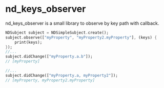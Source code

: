 # nd_keys_observer
nd_keys_observer is a small library to observe by key path with callback.
```dart
NDSubject subject = NDSimpleSubject.create();
subject.observe(["myProperty", "myProperty2.myProperty"], (keys) {
	print(keys);
});
//...
subject.didChange(["myProperty.a.b"]);
// [myProperty]

//...
subject.didChange(["myProperty.a, myProperty2"]);
// [myProperty, myProperty2.myProperty]
```
